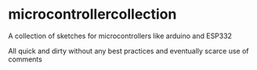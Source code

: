 # microcontrollercollection
A collection of sketches for microcontrollers like arduino and ESP332

All quick and dirty without any best practices and eventually scarce use of comments
